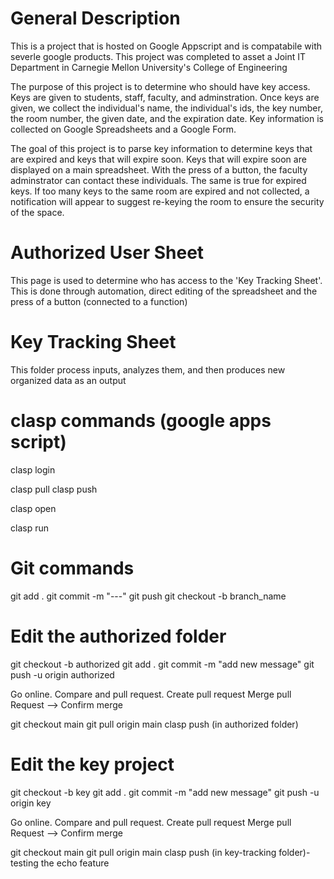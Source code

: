 # General Description

This is a project that is hosted on Google Appscript and is compatabile with severle google products. This project was completed to asset a Joint IT Department in Carnegie Mellon University's College of Engineering

The purpose of this project is to determine who should have key access. Keys are given to students, staff, faculty, and adminstration. Once keys are given, we collect the individual's name, the individual's ids, the key number, the room number, the given date, and the expiration date. Key information is collected on Google Spreadsheets and a Google Form.

The goal of this project is to parse key information to determine keys that are expired and keys that will expire soon. Keys that will expire soon are displayed on a main spreadsheet. With the press of a button, the faculty adminstrator can contact these individuals. The same is true for expired keys. If too many keys to the same room are expired and not collected, a notification will appear to suggest re-keying the room to ensure the security of the space.


# Authorized User Sheet

This page is used to determine who has access to the 'Key Tracking Sheet'. This is done through automation, direct editing of the spreadsheet and 
the press of a button (connected to a function)

# Key Tracking Sheet

This folder process inputs, analyzes them, and then produces new organized data as an output



# clasp commands (google apps script)
clasp login

clasp pull
clasp push

clasp open

clasp run <functionName>


# Git commands

git add .
git commit -m "---"
git push
git checkout -b branch_name



# Edit the authorized folder

git checkout -b authorized
git add .
git commit -m "add new message"
git push -u origin authorized

Go online. Compare and pull request. Create pull request
Merge pull Request --> Confirm merge

git checkout main
git pull origin main
clasp push (in authorized folder)

# Edit the key project

git checkout -b key
git add .
git commit -m "add new message"
git push -u origin key

Go online. Compare and pull request. Create pull request
Merge pull Request --> Confirm merge

git checkout main
git pull origin main
clasp push (in key-tracking folder)-testing the echo feature
